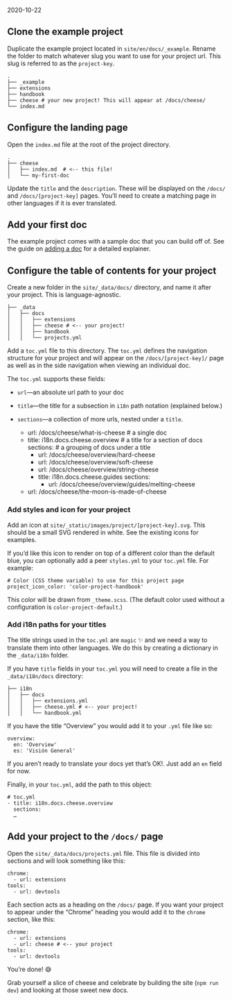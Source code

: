 2020-10-22

Clone the example project
-------------------------

Duplicate the example project located in `site/en/docs/_example`. Rename the folder to match whatever slug you want to use for your project url. This slug is referred to as the `project-key`.

    .
    ├── _example
    ├── extensions
    ├── handbook
    ├── cheese # your new project! This will appear at /docs/cheese/
    └── index.md

Configure the landing page
--------------------------

Open the `index.md` file at the root of the project directory.

    .
    ├── cheese
    │   ├── index.md  # <-- this file!
    │   └── my-first-doc

Update the `title` and the `description`. These will be displayed on the `/docs/` and `/docs/[project-key]` pages. You’ll need to create a matching page in other languages if it is ever translated.

Add your first doc
------------------

The example project comes with a sample doc that you can build off of. See the guide on [adding a doc](/docs/handbook/how-to/add-a-doc/) for a detailed explainer.

Configure the table of contents for your project
------------------------------------------------

Create a new folder in the `site/_data/docs/` directory, and name it after your project. This is language-agnostic.

    ├── _data
    │   ├── docs
    │   │   ├── extensions
    │   │   ├── cheese # <-- your project!
    │   │   ├── handbook
    │   │   └── projects.yml

Add a `toc.yml` file to this directory. The `toc.yml` defines the navigation structure for your project and will appear on the `/docs/[project-key]/` page as well as in the side navigation when viewing an individual doc.

The `toc.yml` supports these fields:

-   `url`—an absolute url path to your doc
-   `title`—the title for a subsection in `i18n` path notation (explained below.)
-   `sections`—a collection of more urls, nested under a `title`.

    - url: /docs/cheese/what-is-cheese  # a single doc
    - title: i18n.docs.cheese.overview # a title for a section of docs
      sections: # a grouping of docs under a title
        - url: /docs/cheese/overview/hard-cheese
        - url: /docs/cheese/overview/soft-cheese
        - url: /docs/cheese/overview/string-cheese
        - title: i18n.docs.cheese.guides
          sections:
            - url: /docs/cheese/overview/guides/melting-cheese
    - url: /docs/cheese/the-moon-is-made-of-cheese

### Add styles and icon for your project

Add an icon at `site/_static/images/project/[project-key].svg`. This should be a small SVG rendered in white. See the existing icons for examples.

If you’d like this icon to render on top of a different color than the default blue, you can optionally add a peer `styles.yml` to your `toc.yml` file. For example:

    # Color (CSS theme variable) to use for this project page
    project_icon_color: 'color-project-handbook'

This color will be drawn from `_theme.scss`. (The default color used without a configuration is `color-project-default`.)

### Add i18n paths for your titles

The title strings used in the `toc.yml` are `magic` ✨ and we need a way to translate them into other languages. We do this by creating a dictionary in the `_data/i18n` folder.

If you have `title` fields in your `toc.yml` you will need to create a file in the `_data/i18n/docs` directory:

    ├── i18n
    │   ├── docs
    │   │   ├── extensions.yml
    │   │   ├── cheese.yml # <-- your project!
    │   │   └── handbook.yml

If you have the title “Overview” you would add it to your `.yml` file like so:

    overview:
      en: 'Overview'
      es: 'Visión General'

If you aren’t ready to translate your docs yet that’s OK!. Just add an `en` field for now.

Finally, in your `toc.yml`, add the path to this object:

    # toc.yml
    - title: i18n.docs.cheese.overview
      sections:
      …

Add your project to the `/docs/` page
-------------------------------------

Open the `site/_data/docs/projects.yml` file. This file is divided into sections and will look something like this:

    chrome:
      - url: extensions
    tools:
      - url: devtools

Each section acts as a heading on the `/docs/` page. If you want your project to appear under the “Chrome” heading you would add it to the `chrome` section, like this:

    chrome:
      - url: extensions
      - url: cheese # <-- your project
    tools:
      - url: devtools

You’re done! 😅

Grab yourself a slice of cheese and celebrate by building the site (`npm run dev`) and looking at those sweet new docs.

